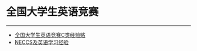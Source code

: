 # 全国大学生英语竞赛

----

+ [全国大学生英语竞赛C类经验贴](6-1_ying-yu-jing-sai-C-lei-jing-yan.md)
+ [NECCS及英语学习经验](6-2_NECCS-ji-ying-yu-xue-xi-jing-yan.md)